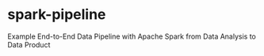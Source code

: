 # spark-pipeline
Example End-to-End Data Pipeline with Apache Spark from Data Analysis to Data Product
